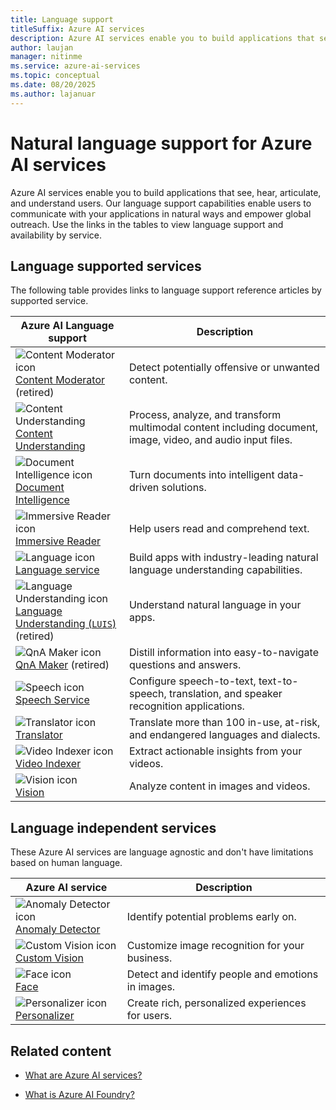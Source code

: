 ```yaml
---
title: Language support
titleSuffix: Azure AI services
description: Azure AI services enable you to build applications that see, hear, speak with, and understand your users.
author: laujan
manager: nitinme
ms.service: azure-ai-services
ms.topic: conceptual
ms.date: 08/20/2025
ms.author: lajanuar
---
```


# Natural language support for Azure AI services

Azure AI services enable you to build applications that see, hear, articulate, and understand users. Our language support capabilities enable users to communicate with your applications in natural ways and empower global outreach. Use the links in the tables to view language support and availability by service.

## Language supported services

The following table provides links to language support reference articles by supported service. 

| Azure AI Language support | Description |
| --- | --- |
|![Content Moderator icon](~/reusable-content/ce-skilling/azure/media/ai-services/content-moderator.svg)</br>[Content Moderator](./content-moderator/language-support.md) (retired) | Detect potentially offensive or unwanted content. |
|![Content Understanding](~/reusable-content/ce-skilling/azure/media/ai-services/content-understanding.svg)</br>[Content Understanding](./content-understanding/language-region-support.md)|Process, analyze, and transform multimodal content including document, image, video, and audio input files.|
|![Document Intelligence icon](~/reusable-content/ce-skilling/azure/media/ai-services/document-intelligence.svg)</br>[Document Intelligence](./document-intelligence/language-support.md) | Turn documents into intelligent data-driven solutions. |
|![Immersive Reader icon](~/reusable-content/ce-skilling/azure/media/ai-services/immersive-reader.svg)</br>[Immersive Reader](./immersive-reader/language-support.md) | Help users read and comprehend text. |
|![Language icon](~/reusable-content/ce-skilling/azure/media/ai-services/language.svg)</br>[Language service](./language-service/concepts/language-support.md) | Build apps with industry-leading natural language understanding capabilities. |
|![Language Understanding icon](~/reusable-content/ce-skilling/azure/media/ai-services/luis.svg)</br>[Language Understanding (`LUIS`)](./luis/luis-language-support.md) (retired) | Understand natural language in your apps. |
|![QnA Maker icon](~/reusable-content/ce-skilling/azure/media/ai-services/luis.svg)</br>[QnA Maker](./qnamaker/overview/language-support.md) (retired) | Distill information into easy-to-navigate questions and answers. |
|![Speech icon](~/reusable-content/ce-skilling/azure/media/ai-services/speech.svg)</br>[Speech Service](./speech-service/language-support.md)| Configure speech-to-text, text-to-speech, translation, and speaker recognition applications. |
|![Translator icon](~/reusable-content/ce-skilling/azure/media/ai-services/translator.svg)</br>[Translator](./translator/language-support.md) |  Translate more than 100 in-use, at-risk, and endangered languages and dialects.|
|![Video Indexer icon](~/reusable-content/ce-skilling/azure/media/ai-services/video-indexer.svg)</br>[Video Indexer](/azure/azure-video-indexer/language-identification-model#guidelines-and-limitations) | Extract actionable insights from your videos. |
|![Vision icon](~/reusable-content/ce-skilling/azure/media/ai-services/vision.svg)</br>[Vision](./computer-vision/language-support.md) | Analyze content in images and videos. |

## Language independent services

These Azure AI services are language agnostic and don't have limitations based on human language.

| Azure AI service | Description |
| --- | --- |
|![Anomaly Detector icon](~/reusable-content/ce-skilling/azure/media/ai-services/anomaly-detector.svg)</br>[Anomaly Detector](./Anomaly-Detector/index.yml) | Identify potential problems early on. |
|![Custom Vision icon](~/reusable-content/ce-skilling/azure/media/ai-services/custom-vision.svg)</br>[Custom Vision](./custom-vision-service/index.yml) |Customize image recognition for your business. |
|![Face icon](~/reusable-content/ce-skilling/azure/media/ai-services/face.svg)</br>[Face](./computer-vision/overview-identity.md) | Detect and identify people and emotions in images. |
|![Personalizer icon](~/reusable-content/ce-skilling/azure/media/ai-services/personalizer.svg)</br>[Personalizer](./personalizer/index.yml) | Create rich, personalized experiences for users. |

## Related content

* [What are Azure AI services?](./what-are-ai-services.md)

* [What  is Azure AI Foundry?](../ai-foundry/model-inference/overview.md)

